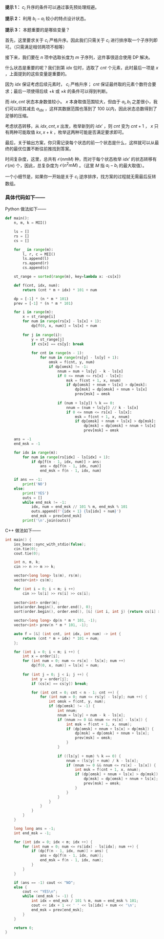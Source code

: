 **提示 1：** $c_i$ 升序的条件可以通过事先预处理规避。

**提示 2：** 利用 $b_i-a_i$ 较小的特点设计状态。

**提示 3：** 本题重要的是哪些变量？

首先，这里要求关于 $c_i$ 严格升序。因此我们只需关于 $c_i$ 进行排序取一个子序列即可。（只需满足相邻两项不相等）

接下来，我们要在 $n$ 项中选取长度为 $m$ 子序列，这件事很适合使用 DP 解决。

什么状态是重要的呢？我们到第 $idx$ 位时，选取了 $cnt$ 个元素，此时最后一项是 $x$ ，上面提到的这些变量是重要的。

因为 $idx$ 保证考虑后续元素时， $c_i$ 严格升序； $cnt$ 保证最终取的元素个数符合要求；最后一项使得后续 $+k$ 或 $\times k$ 的条件可以得到判断。

而 $idx, cnt$ 状态本身数值较小。 $x$ 本身取值范围较大，但由于 $a_i,b_i$ 之差很小，我们可以将其减去 $a_{idx}$ ，这样其数据范围也落到了 $100$ 以内，因此状态总数得到了足够的压缩。

考虑状态转移，从 $idx,cnt,x$ 出发，枚举新到的 $idx'$ ，则 $cnt$ 变为 $cnt+1$ ， $x$ 只有两种可能取值 $kx,x+k$ ，枚举这两种可能是否满足要求即可。

最后，关于输出方案，你只需记录每个状态的前一个状态是什么，这样就可以从最终的最优位置不断往前推找到答案。

时间复杂度，这里，总共有 $\mathcal{O}(nmM)$ 种，而对于每个状态枚举 $idx'$ 的状态转移有 $\mathcal{O}(m)$ 个，因此，总复杂度为 $\mathcal{O}(n^2mM)$ 。（这里 $M$ 指 $a_i-b_i$ 的最大取值）。

一个小细节是，如果你一开始是关于 $c_i$ 逆序排序，找方案的过程就无需最后反转数组。

### 具体代码如下——

Python 做法如下——

```Python []
def main():
    n, m, k = MII()

    ls = []
    rs = []
    cs = []

    for _ in range(m):
        l, r, c = MII()
        ls.append(l)
        rs.append(r)
        cs.append(c)

    st_range = sorted(range(m), key=lambda x: -cs[x])

    def f(cnt, idx, num):
        return (cnt * m + idx) * 101 + num

    dp = [-1] * (n * m * 101)
    prev = [-1] * (n * m * 101)

    for i in range(m):
        x = st_range[i]
        for num in range(rs[x] - ls[x] + 1):
            dp[f(0, x, num)] = ls[x] + num
        
        for j in range(i):
            y = st_range[j]
            if cs[x] == cs[y]: break
            
            for cnt in range(n - 1):
                for num in range(rs[y] - ls[y] + 1):
                    omsk = f(cnt, y, num)
                    if dp[omsk] != -1:
                        nnum = num + ls[y] - k - ls[x]
                        if 0 <= nnum <= rs[x] - ls[x]:
                            msk = f(cnt + 1, x, nnum)
                            if dp[omsk] + nnum + ls[x] > dp[msk]:
                                dp[msk] = dp[omsk] + nnum + ls[x]
                                prev[msk] = omsk
                        
                        if (num + ls[y]) % k == 0:
                            nnum = (num + ls[y]) // k - ls[x]
                            if 0 <= nnum <= rs[x] - ls[x]:
                                msk = f(cnt + 1, x, nnum)
                                if dp[omsk] + nnum + ls[x] > dp[msk]:
                                    dp[msk] = dp[omsk] + nnum + ls[x]
                                    prev[msk] = omsk

    ans = -1
    end_msk = -1

    for idx in range(m):
        for num in range(rs[idx] - ls[idx] + 1):
            if dp[f(n - 1, idx, num)] > ans:
                ans = dp[f(n - 1, idx, num)]
                end_msk = f(n - 1, idx, num)

    if ans == -1:
        print('NO')
    else:
        print('YES')
        outs = []
        while end_msk != -1:
            idx, num = end_msk // 101 % m, end_msk % 101
            outs.append(f'{idx + 1} {ls[idx] + num}')
            end_msk = prev[end_msk]
        print('\n'.join(outs))
```

C++ 做法如下——

```cpp []
int main() {
    ios_base::sync_with_stdio(false);
    cin.tie(0);
    cout.tie(0);

    int n, m, k;
    cin >> n >> m >> k;

    vector<long long> ls(m), rs(m);
    vector<int> cs(m);

    for (int i = 0; i < m; i ++)
        cin >> ls[i] >> rs[i] >> cs[i];
    
    vector<int> order(m);
    iota(order.begin(), order.end(), 0);
    sort(order.begin(), order.end(), [&] (int i, int j) {return cs[i] > cs[j];});

    vector<long long> dp(n * m * 101, -1);
    vector<int> prev(n * m * 101, -1);

    auto f = [&] (int cnt, int idx, int num) -> int {
        return (cnt * m + idx) * 101 + num;
    };

    for (int i = 0; i < m; i ++) {
        int x = order[i];
        for (int num = 0; num <= rs[x] - ls[x]; num ++)
            dp[f(0, x, num)] = ls[x] + num;
        
        for (int j = 0; j < i; j ++) {
            int y = order[j];
            if (cs[x] == cs[y]) break;

            for (int cnt = 0; cnt < n - 1; cnt ++) {
                for (int num = 0; num <= rs[y] - ls[y]; num ++) {
                    int omsk = f(cnt, y, num);
                    if (dp[omsk] != -1) {
                        int nnum;
                        nnum = ls[y] + num - k - ls[x];
                        if (nnum >= 0 && nnum <= rs[x] - ls[x]) {
                            int msk = f(cnt + 1, x, nnum);
                            if (dp[omsk] + nnum + ls[x] > dp[msk]) {
                                dp[msk] = dp[omsk] + nnum + ls[x];
                                prev[msk] = omsk;
                            }
                        }
                        
                        if ((ls[y] + num) % k == 0) {
                            nnum = (ls[y] + num) / k - ls[x];
                            if (nnum >= 0 && nnum <= rs[x] - ls[x]) {
                                int msk = f(cnt + 1, x, nnum);
                                if (dp[omsk] + nnum + ls[x] > dp[msk]) {
                                    dp[msk] = dp[omsk] + nnum + ls[x];
                                    prev[msk] = omsk;
                                }
                            }
                        }
                    }
                }
            }
        }
    }

    long long ans = -1;
    int end_msk = -1;

    for (int idx = 0; idx < m; idx ++) {
        for (int num = 0; num <= rs[idx] - ls[idx]; num ++) {
            if (dp[f(n - 1, idx, num)] > ans) {
                ans = dp[f(n - 1, idx, num)];
                end_msk = f(n - 1, idx, num);
            }
        }
    }

    if (ans == -1) cout << "NO";
    else {
        cout << "YES\n";
        while (end_msk != -1) {
            int idx = end_msk / 101 % m, num = end_msk % 101;
            cout << idx + 1 << ' ' << ls[idx] + num << '\n';
            end_msk = prev[end_msk];
        }
    }

    return 0;
}
```

